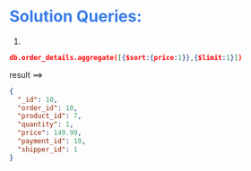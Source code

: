 <h1 style="color:#397ce7">Solution Queries:</h1>

1.

```json
db.order_details.aggregate([{$sort:{price:1}},{$limit:1}])


```

result ==>

```json
{
  "_id": 10,
  "order_id": 10,
  "product_id": 7,
  "quantity": 1,
  "price": 149.99,
  "payment_id": 10,
  "shipper_id": 1
}
```
